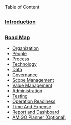 Table of Content
##
### [Introduction](https://github.com/Platinum-PMO-LLC/amigo-wiki/wiki/Introduction)
##
### [Road Map](https://github.com/Platinum-PMO-LLC/amigo-wiki/wiki/Introduction)
* [Organization](https://github.com/Platinum-PMO-LLC/amigo-wiki/wiki/Organization-(Road-Map))
* [People](https://github.com/Platinum-PMO-LLC/amigo-wiki/wiki/People)
* [Process](https://github.com/Platinum-PMO-LLC/amigo-wiki/wiki/Process)
* [Technology](https://github.com/Platinum-PMO-LLC/amigo-wiki/wiki/Technology)
* [Data](https://github.com/Platinum-PMO-LLC/amigo-wiki/wiki/Data)
* [Governance](https://github.com/Platinum-PMO-LLC/amigo-wiki/wiki/Governance)
* [Scope Management](https://github.com/Platinum-PMO-LLC/amigo-wiki/wiki/Scope-Management)
* [Value Management](https://github.com/Platinum-PMO-LLC/amigo-wiki/wiki/Value-Management)
* [Administration](https://github.com/Platinum-PMO-LLC/amigo-wiki/wiki/Administration)
* [Testing](https://github.com/Platinum-PMO-LLC/amigo-wiki/wiki/Testing)
* [Operation Readiness](https://github.com/Platinum-PMO-LLC/amigo-wiki/wiki/Operational-Readiness)
* [Time And Expense](https://github.com/Platinum-PMO-LLC/amigo-wiki/wiki/Time-and-Expense)
* [Report and Dashboard](https://github.com/Platinum-PMO-LLC/amigo-wiki/wiki/Time-and-Expense)
* [AMIGO Planner (Optional)](https://amigo.my.salesforce.com)
##
